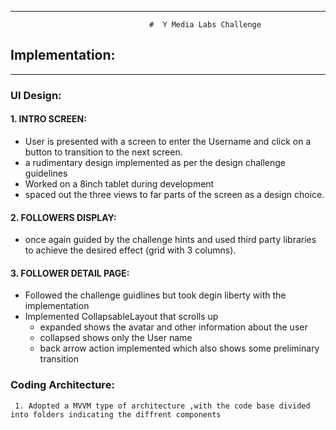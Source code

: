 ________________________________________________________________________________________________________                      
                                   #  Y Media Labs Challenge
                                    
## Implementation:
__________________________________________
###  UI Design:<br /> 
#### 1. INTRO SCREEN: <br />
  * User is presented with a screen to enter the Username and click on a button to transition to the next screen. <br />
  * a rudimentary design implemented as per the design challenge guidelines
  * Worked on a 8inch tablet during development 
  * spaced out the three views to far parts of the screen as a design choice.<br />

#### 2. FOLLOWERS DISPLAY:<br />
  * once again guided by the challenge hints and used third party libraries to achieve the desired effect (grid with 3 columns). <br />

#### 3. FOLLOWER DETAIL PAGE:<br />
  * Followed the challenge guidlines but took degin liberty with the implementation 
  * Implemented CollapsableLayout that scrolls up
     * expanded shows the avatar and other information about the user
     * collapsed shows only the User name 
     * back arrow action implemented which also shows some preliminary transition 

### Coding Architecture:<br />
     1. Adopted a MVVM type of architecture ,with the code base divided into folders indicating the diffrent components
  
